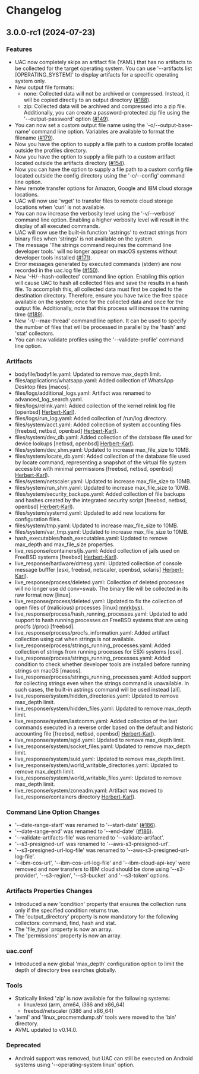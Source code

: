 # Changelog

## 3.0.0-rc1 (2024-07-23)

### Features

- UAC now completely skips an artifact file (YAML) that has no artifacts to be collected for the target operating system. You can use '--artifacts list [OPERATING_SYSTEM]' to display artifacts for a specific operating system only.
- New output file formats:
  - none: Collected data will not be archived or compressed. Instead, it will be copied directly to an output directory ([#188](https://github.com/tclahr/uac/issues/188)).
  - zip: Collected data will be archived and compressed into a zip file. Additionally, you can create a password-protected zip file using the '--output-password' option ([#149](https://github.com/tclahr/uac/issues/149)).
- You can now set a custom output file name using the '-o/--output-base-name' command line option. Variables are available to format the filename ([#179](https://github.com/tclahr/uac/issues/179)).
- Now you have the option to supply a file path to a custom profile located outside the profiles directory.
- Now you have the option to supply a file path to a custom artifact located outside the artifacts directory ([#154](https://github.com/tclahr/uac/issues/154)).
- Now you can have the option to supply a file path to a custom config file located outside the config directory using the '-c/--config' command line option.
- New remote transfer options for Amazon, Google and IBM cloud storage locations.
- UAC will now use 'wget' to transfer files to remote cloud storage locations when 'curl' is not available.
- You can now increase the verbosity level using the '-v/--verbose' command line option. Enabling a higher verbosity level will result in the display of all executed commands.
- UAC will now use the built-in function 'astrings' to extract strings from binary files when 'strings' is not available on the system.
- The message 'The strings command requires the command line developer tools.' will no longer appear on macOS systems without developer tools installed ([#171](https://github.com/tclahr/uac/issues/171)).
- Error messages generated by executed commands (stderr) are now recorded in the uac.log file ([#150](https://github.com/tclahr/uac/issues/150)).
- New '-H/--hash-collected' command line option. Enabling this option will cause UAC to hash all collected files and save the results in a hash file. To accomplish this, all collected data must first be copied to the destination directory. Therefore, ensure you have twice the free space available on the system: once for the collected data and once for the output file. Additionally, note that this process will increase the running time ([#189](https://github.com/tclahr/uac/issues/189)).
- New '-t/--max-thread' command line option. It can be used to specify the number of files that will be processed in parallel by the 'hash' and 'stat' collectors.
- You can now validate profiles using the '--validate-profile' command line option.

### Artifacts

- bodyfile/bodyfile.yaml: Updated to remove max_depth limit.
- files/applications/whatsapp.yaml: Added collection of WhatsApp Desktop files [macos].
- files/logs/additional_logs.yaml: Artifact was renamed to advanced_log_search.yaml.
- files/logs/relink.yaml: Added collection of the kernel relink log file [openbsd] [Herbert-Karl](https://github.com/Herbert-Karl)).
- files/logs/run_log.yaml: Added collection of /run/log directory.
- files/system/acct.yaml: Added collection of system accounting files [freebsd, netbsd, openbsd] [Herbert-Karl](https://github.com/Herbert-Karl)).
- files/system/dev_db.yaml: Added collection of the database file used for device lookups [netbsd, openbsd] [Herbert-Karl](https://github.com/Herbert-Karl)).
- files/system/dev_shm.yaml: Updated to increase max_file_size to 10MB.
- files/system/locate_db.yaml: Added collection of the database file used by locate command, representing a snapshot of the virtual file system accessible with minimal permissions [freebsd, netbsd, openbsd] [Herbert-Karl](https://github.com/Herbert-Karl)).
- files/system/netscaler.yaml: Updated to increase max_file_size to 10MB.
- files/system/run_shm.yaml: Updated to increase max_file_size to 10MB.
- files/system/security_backups.yaml: Added collection of file backups and hashes created by the integrated security script [freebsd, netbsd, openbsd] [Herbert-Karl](https://github.com/Herbert-Karl)).
- files/system/systemd.yaml: Updated to add new locations for configuration files.
- files/system/tmp.yaml: Updated to increase max_file_size to 10MB.
- files/system/var_tmp.yaml: Updated to increase max_file_size to 10MB.
- hash_executables/hash_executables.yaml: Updated to remove max_depth and max_file_size properties.
- live_response/containers/jls.yaml: Added collection of jails used on FreeBSD systems [freebsd] [Herbert-Karl](https://github.com/Herbert-Karl)).
- live_response/hardware/dmesg.yaml: Updated collection of console message bufffer [esxi, freebsd, netscaler, openbsd, solaris] [Herbert-Karl](https://github.com/Herbert-Karl)).
- live_response/process/deleted.yaml: Collection of deleted processes will no longer use dd conv=swab. The binary file will be collected in its raw format now [linux].
- live_response/process/deleted.yaml: Updated to fix the collection of open files of (malicious) processes [linux] [mnrkbys](https://github.com/mnrkbys)).
- live_response/process/hash_running_processes.yaml: Updated to add support to hash running processes on FreeBSD systems that are using procfs (/proc) [freebsd].
- live_response/process/procfs_information.yaml: Added artifact collection using cat when strings is not available.
- live_response/process/strings_running_processes.yaml: Added collection of strings from running processes for ESXi systems [esxi].
- live_response/process/strings_running_processes.yaml: Added condition to check whether developer tools are installed before running strings on macOS [macos].
- live_response/process/strings_running_processes.yaml: Added support for collecting strings even when the strings command is unavailable. In such cases, the built-in astrings command will be used instead [all].
- live_response/system/hidden_directories.yaml: Updated to remove max_depth limit.
- live_response/system/hidden_files.yaml: Updated to remove max_depth limit.
- live_response/system/lastcomm.yaml: Added collection of the last commands executed in a reverse order based on the default and historic accounting file [freebsd, netbsd, openbsd] [Herbert-Karl](https://github.com/Herbert-Karl)).
- live_response/system/sgid.yaml: Updated to remove max_depth limit.
- live_response/system/socket_files.yaml: Updated to remove max_depth limit.
- live_response/system/suid.yaml: Updated to remove max_depth limit.
- live_response/system/world_writable_directories.yaml: Updated to remove max_depth limit.
- live_response/system/world_writable_files.yaml: Updated to remove max_depth limit.
- live_response/system/zoneadm.yaml: Artifact was moved to live_response/containers directory [Herbert-Karl](https://github.com/Herbert-Karl)).

### Command Line Option Changes

- '--date-range-start' was renamed to '--start-date' ([#186](https://github.com/tclahr/uac/issues/186)).
- '--date-range-end' was renamed to '--end-date' ([#186](https://github.com/tclahr/uac/issues/186)).
- '--validate-artifacts-file' was renamed to '--validate-artifact'.
- '--s3-presigned-url' was renamed to '--aws-s3-presigned-url'.
- '--s3-presigned-url-log-file' was renamed to '--aws-s3-presigned-url-log-file'.
- '--ibm-cos-url', '--ibm-cos-url-log-file' and '--ibm-cloud-api-key' were removed and now transfers to IBM cloud should be done using '--s3-provider', '--s3-region', '--s3-bucket' and '--s3-token' options.

### Artifacts Properties Changes

- Introduced a new 'condition' property that ensures the collection runs only if the specified condition returns true.
- The 'output_directory' property is now mandatory for the following collectors: command, find, hash and stat.
- The 'file_type' property is now an array.
- The 'permissions' property is now an array.

### uac.conf

- Introduced a new global 'max_depth' configuration option to limit the depth of directory tree searches globally.

### Tools

- Statically linked 'zip' is now available for the following systems:
  - linux/esxi (arm, arm64, i386 and x86_64)
  - freebsd/netscaler (i386 and x86_64)
- 'avml' and 'linux_procmemdump.sh' tools were moved to the 'bin' directory.
- AVML updated to v0.14.0.

### Deprecated

- Android support was removed, but UAC can still be executed on Android systems using '--operating-system linux' option.
